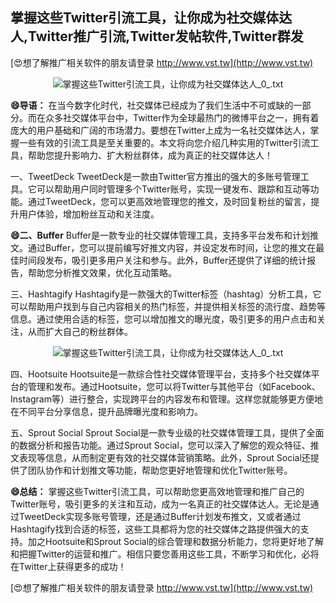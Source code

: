 ## **掌握这些Twitter引流工具，让你成为社交媒体达人,Twitter推广引流,Twitter发帖软件,Twitter群发**

[😍想了解推广相关软件的朋友请登录 http://www.vst.tw](http://www.vst.tw)

 <center><img src="https://vst.tw/MP4/tuiguang/png/2.png" alt="掌握这些Twitter引流工具，让你成为社交媒体达人_0_.txt"></center>

**😄导语：**
在当今数字化时代，社交媒体已经成为了我们生活中不可或缺的一部分。而在众多社交媒体平台中，Twitter作为全球最热门的微博平台之一，拥有着庞大的用户基础和广阔的市场潜力。要想在Twitter上成为一名社交媒体达人，掌握一些有效的引流工具是至关重要的。本文将向您介绍几种实用的Twitter引流工具，帮助您提升影响力、扩大粉丝群体，成为真正的社交媒体达人！

一、TweetDeck
TweetDeck是一款由Twitter官方推出的强大的多账号管理工具。它可以帮助用户同时管理多个Twitter账号，实现一键发布、跟踪和互动等功能。通过TweetDeck，您可以更高效地管理您的推文，及时回复粉丝的留言，提升用户体验，增加粉丝互动和关注度。

**😄二、Buffer**
Buffer是一款专业的社交媒体管理工具，支持多平台发布和计划推文。通过Buffer，您可以提前编写好推文内容，并设定发布时间，让您的推文在最佳时间段发布，吸引更多用户关注和参与。此外，Buffer还提供了详细的统计报告，帮助您分析推文效果，优化互动策略。

三、Hashtagify
Hashtagify是一款强大的Twitter标签（hashtag）分析工具，它可以帮助用户找到与自己内容相关的热门标签，并提供相关标签的流行度、趋势等信息。通过使用合适的标签，您可以增加推文的曝光度，吸引更多的用户点击和关注，从而扩大自己的粉丝群体。

 <center><img src="https://vst.tw/MP4/tuiguang/png/0.png" alt="掌握这些Twitter引流工具，让你成为社交媒体达人_0_.txt"></center>

四、Hootsuite
Hootsuite是一款综合性社交媒体管理平台，支持多个社交媒体平台的管理和发布。通过Hootsuite，您可以将Twitter与其他平台（如Facebook、Instagram等）进行整合，实现跨平台的内容发布和管理。这样您就能够更方便地在不同平台分享信息，提升品牌曝光度和影响力。

五、Sprout Social
Sprout Social是一款专业级的社交媒体管理工具，提供了全面的数据分析和报告功能。通过Sprout Social，您可以深入了解您的观众特征、推文表现等信息，从而制定更有效的社交媒体营销策略。此外，Sprout Social还提供了团队协作和计划推文等功能，帮助您更好地管理和优化Twitter账号。

**😄总结：**
掌握这些Twitter引流工具，可以帮助您更高效地管理和推广自己的Twitter账号，吸引更多的关注和互动，成为一名真正的社交媒体达人。无论是通过TweetDeck实现多账号管理，还是通过Buffer计划发布推文，又或者通过Hashtagify找到合适的标签，这些工具都将为您的社交媒体之路提供强大的支持。加之Hootsuite和Sprout Social的综合管理和数据分析能力，您将更好地了解和把握Twitter的运营和推广。相信只要您善用这些工具，不断学习和优化，必将在Twitter上获得更多的成功！

[😍想了解推广相关软件的朋友请登录 http://www.vst.tw](http://www.vst.tw)



